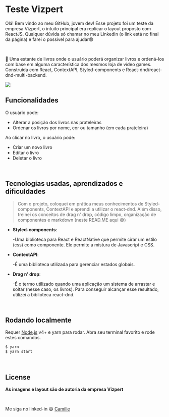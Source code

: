 
# Teste Vizpert
Olá! Bem vindo ao meu GitHub, jovem dev! Esse projeto foi um teste da empresa Vizpert, o intuito principal era replicar o layout proposto com ReactJS. Qualquer dúvida só chamar no meu LinkedIn (o link está no final da página) e farei o possível para ajudar:smile:


<br />

:book: Uma estante de livros onde o usuário poderá organizar livros e ordená-los com base em alguma característica dos mesmos loja de vídeo games. Construída com React, ContextAPI, Styled-components e React-dnd/react-dnd-multi-backend.

![](https://user-images.githubusercontent.com/68309624/100689173-b87ddd00-3362-11eb-9fa3-bd163acdcc1b.gif)

## Funcionalidades

O usuário pode:
- Alterar a posição dos livros nas prateleiras
- Ordenar os livros por nome, cor ou tamanho (em cada prateleira)

Ao clicar no livro, o usuário pode:
- Criar um novo livro
- Editar o livro
- Deletar o livro

<br />

## Tecnologias usadas, aprendizados e dificuldades
> Com o projeto, coloquei em prática meus conhecimentos de Styled-components, ContextAPI e aprendi a utilizar o react-dnd. Além disso, treinei os conceitos de drag n' drop, código limpo, organização de componentes e markdown (neste READ.ME aqui :sweat_smile:)

- **Styled-components**: 
   
   -Uma biblioteca para React e ReactNative que permite cirar um estilo (css) como componente. Ele permite a mistura de Javascript e CSS.
   
- **ContextAPI**: 
   
   -É uma biblioteca utilizada para gerenciar estados globais. 
   
- **Drag n' drop**: 
   
   -É o termo utilizado quando uma aplicação um sistema de arrastar e soltar (nesse caso, os livros). Para conseguir alcançar esse resultado, utilizei a biblioteca react-dnd.
   

<br/>

## Rodando localmente

Requer [Node.js](https://nodejs.org/) v4+ e yarn para rodar.
Abra seu terminal favorito e rode estes comandos.

```sh
$ yarn 
$ yarn start
```
  
<br/>

## License

**As imagens e layout são de autoria da empresa Vizpert**

<br/>

Me siga no linked-in :smile: [Camille](https://www.linkedin.com/in/camille-gachido-b4809b1a4/)
